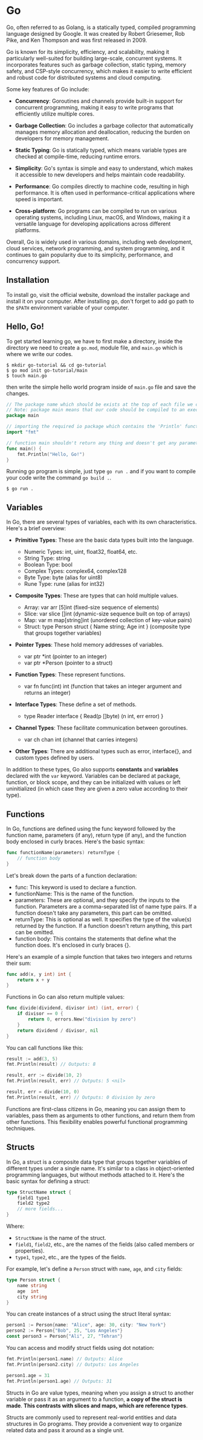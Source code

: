 # Go
Go, often referred to as Golang, is a statically typed, compiled programming language designed by Google. It was created by Robert Griesemer, Rob Pike, and Ken Thompson and was first released in 2009.

Go is known for its simplicity, efficiency, and scalability, making it particularly well-suited for building large-scale, concurrent systems. It incorporates features such as garbage collection, static typing, memory safety, and CSP-style concurrency, which makes it easier to write efficient and robust code for distributed systems and cloud computing.

Some key features of Go include:

- **Concurrency**: Goroutines and channels provide built-in support for concurrent programming, making it easy to write programs that efficiently utilize multiple cores.

- **Garbage Collection**: Go includes a garbage collector that automatically manages memory allocation and deallocation, reducing the burden on developers for memory management.

- **Static Typing**: Go is statically typed, which means variable types are checked at compile-time, reducing runtime errors.

- **Simplicity**: Go's syntax is simple and easy to understand, which makes it accessible to new developers and helps maintain code readability.

- **Performance**: Go compiles directly to machine code, resulting in high performance. It is often used in performance-critical applications where speed is important.

- **Cross-platform**: Go programs can be compiled to run on various operating systems, including Linux, macOS, and Windows, making it a versatile language for developing applications across different platforms.

Overall, Go is widely used in various domains, including web development, cloud services, network programming, and system programming, and it continues to gain popularity due to its simplicity, performance, and concurrency support.
## Installation
To install go, visit the official website, download the installer package and install it on your computer. After installing go, don't forget to add go path to the `$PATH` environment variable of your computer.
## Hello, Go!

To get started learning go, we have to first make a directory, inside the directory we need to create a `go.mod`, module file, and `main.go` which is where we write our codes.

```console
$ mkdir go-tutorial && cd go-tutorial
$ go mod init go-tutorial/main
$ touch main.go
```

then write the simple hello world program inside of `main.go` file and save the changes.

```go
// The package name which should be exists at the top of each file we create
// Note: package main means that our code should be compiled to an executable
package main

// importing the required io package which contains the 'Println' function
import "fmt"

// function main shouldn't return any thing and doesn't get any parameters
func main() {
    fmt.Println("Hello, Go!")
}
```

Running go program is simple, just type `go run .` and if you want to compile your code write the command `go build .`.

```console
$ go run .
```
## Variables

In Go, there are several types of variables, each with its own characteristics. Here's a brief overview:

- **Primitive Types**: These are the basic data types built into the language.
  - Numeric Types: int, uint, float32, float64, etc.
  - String Type: string
  - Boolean Type: bool
  - Complex Types: complex64, complex128
  - Byte Type: byte (alias for uint8)
  - Rune Type: rune (alias for int32)

- **Composite Types**: These are types that can hold multiple values.
  - Array: var arr [5]int (fixed-size sequence of elements)
  - Slice: var slice []int (dynamic-size sequence built on top of arrays)
  - Map: var m map[string]int (unordered collection of key-value pairs)
  - Struct: type Person struct { Name string; Age int } (composite type that groups together variables)

- **Pointer Types**: These hold memory addresses of variables.
  - var ptr *int (pointer to an integer)
  - var ptr *Person (pointer to a struct)

- **Function Types**: These represent functions.
  - var fn func(int) int (function that takes an integer argument and returns an integer)

- **Interface Types**: These define a set of methods.
  - type Reader interface { Read(p []byte) (n int, err error) }

- **Channel Types**: These facilitate communication between goroutines.
  - var ch chan int (channel that carries integers)

- **Other Types**: There are additional types such as error, interface{}, and custom types defined by users.

In addition to these types, Go also supports **constants** and **variables** declared with the `var` keyword. Variables can be declared at package, function, or block scope, and they can be initialized with values or left uninitialized (in which case they are given a zero value according to their type).

## Functions

In Go, functions are defined using the func keyword followed by the function name, parameters (if any), return type (if any), and the function body enclosed in curly braces. Here's the basic syntax:

```go
func functionName(parameters) returnType {
    // function body
}
```

Let's break down the parts of a function declaration:

- func: This keyword is used to declare a function.
- functionName: This is the name of the function.
- parameters: These are optional, and they specify the inputs to the function. Parameters are a comma-separated list of name type pairs. If a function doesn't take any parameters, this part can be omitted.
- returnType: This is optional as well. It specifies the type of the value(s) returned by the function. If a function doesn't return anything, this part can be omitted.
- function body: This contains the statements that define what the function does. It's enclosed in curly braces {}.

Here's an example of a simple function that takes two integers and returns their sum:

```go
func add(x, y int) int {
    return x + y
}
```

Functions in Go can also return multiple values:

```go
func divide(dividend, divisor int) (int, error) {
    if divisor == 0 {
        return 0, errors.New("division by zero")
    }
    return dividend / divisor, nil
}
```

You can call functions like this:

```go
result := add(3, 5)
fmt.Println(result) // Outputs: 8

result, err := divide(10, 2)
fmt.Println(result, err) // Outputs: 5 <nil>

result, err = divide(10, 0)
fmt.Println(result, err) // Outputs: 0 division by zero
``` 

Functions are first-class citizens in Go, meaning you can assign them to variables, pass them as arguments to other functions, and return them from other functions. This flexibility enables powerful functional programming techniques.

## Structs

In Go, a struct is a composite data type that groups together variables of different types under a single name. It's similar to a class in object-oriented programming languages, but without methods attached to it. Here's the basic syntax for defining a struct:

```go
type StructName struct {
    field1 type1
    field2 type2
    // more fields...
}
```

Where:

- `StructName` is the name of the struct.
- `field1`, `field2`, etc., are the names of the fields (also called members or properties).
- `type1`, `type2`, etc., are the types of the fields.

For example, let's define a `Person` struct with `name`, `age`, and `city` fields:

```go
type Person struct {
    name string
    age  int
    city string
}
```

You can create instances of a struct using the struct literal syntax:

```go
person1 := Person{name: "Alice", age: 30, city: "New York"}
person2 := Person{"Bob", 25, "Los Angeles"}
const person3 = Person{"Ali", 27, "Tehran"}
```

You can access and modify struct fields using dot notation:

```go
fmt.Println(person1.name) // Outputs: Alice
fmt.Println(person2.city) // Outputs: Los Angeles

person1.age = 31
fmt.Println(person1.age) // Outputs: 31
```

Structs in Go are value types, meaning when you assign a struct to another variable or pass it as an argument to a function, **a copy of the struct is made**. **This contrasts with slices and maps, which are reference types**.

Structs are commonly used to represent real-world entities and data structures in Go programs. They provide a convenient way to organize related data and pass it around as a single unit.

## 
